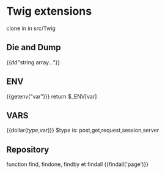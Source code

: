 # Twig extensions
clone in in src/Twig 

## Die and Dump
{{dd"string array..."}}

## ENV
{{getenv("var")}}
return $_ENV[var]

## VARS
{{dollar($type,$var)}}
$type is: post,get,request,session,server

## Repository
function find, findone, findby et findall
{{findall('page')}}